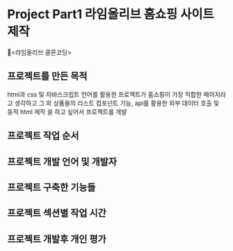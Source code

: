 # Project Part1 라임올리브 홈쇼핑 사이트 제작 
📌<라임올리브 클론코딩>

## 프로젝트를 만든 목적
html과 css 및 자바스크립트 언어를 활용한 프로젝트가 홈쇼핑이 가장 적합한 페이지라고 생각하고 그 외 상품들의 리스트 컴포넌트 기능, api를 활용한 외부 데이터 호출 및 동적 html 제작 을 하고 싶어서 프로젝트를 개발

## 프로젝트 작업 순서
## 프로젝트 개발 언어 및 개발자
## 프로젝트 구축한 기능들
## 프로젝트 섹션별 작업 시간
## 프로젝트 개발후 개인 평가
